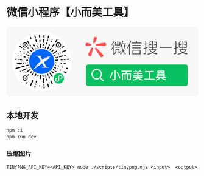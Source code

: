 # 微信小程序【小而美工具】

<p align="center">
  <a href="https://whinc.github.io/ucalc-website/" target="_blank"><img src="./public/assets/images/qrcode_soso.png" alt="Next js starter banner"></a>
</p>


## 本地开发

```bash
npm ci
npm run dev
```

### 压缩图片

```
TINYPNG_API_KEY=<API_KEY> node ./scripts/tinypng.mjs <input>  <output>
```